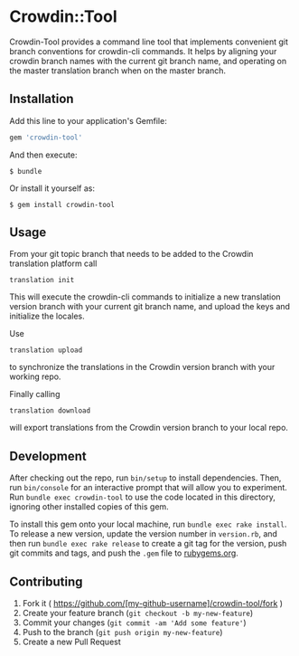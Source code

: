 # Crowdin::Tool

Crowdin-Tool provides a command line tool that implements convenient git branch conventions for crowdin-cli commands. It helps by aligning your
crowdin branch names with the current git branch name, and operating on the master translation branch when on the master branch.

## Installation

Add this line to your application's Gemfile:

```ruby
gem 'crowdin-tool'
```

And then execute:

    $ bundle

Or install it yourself as:

    $ gem install crowdin-tool

## Usage

From your git topic branch that needs to be added to the Crowdin translation platform call

```
translation init
```

This will execute the crowdin-cli commands to initialize a new translation version branch with your current git branch name, and upload the keys and initialize the locales.

Use

```
translation upload
```

to synchronize the translations in the Crowdin version branch with your working repo.

Finally calling

```
translation download
```

will export translations from the Crowdin version branch to your local repo.


## Development

After checking out the repo, run `bin/setup` to install dependencies. Then, run `bin/console` for an interactive prompt that will allow you to experiment. Run `bundle exec crowdin-tool` to use the code located in this directory, ignoring other installed copies of this gem.

To install this gem onto your local machine, run `bundle exec rake install`. To release a new version, update the version number in `version.rb`, and then run `bundle exec rake release` to create a git tag for the version, push git commits and tags, and push the `.gem` file to [rubygems.org](https://rubygems.org).

## Contributing

1. Fork it ( https://github.com/[my-github-username]/crowdin-tool/fork )
2. Create your feature branch (`git checkout -b my-new-feature`)
3. Commit your changes (`git commit -am 'Add some feature'`)
4. Push to the branch (`git push origin my-new-feature`)
5. Create a new Pull Request
